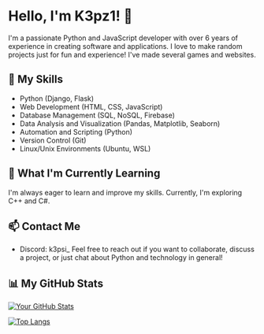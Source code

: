 # Hello, I'm K3pz1! 👋

I'm a passionate Python and JavaScript developer with over 6 years of experience in creating software and applications. I love to make random projects just for fun and experience!
I've made several games and websites.

## 🚀 My Skills

- Python (Django, Flask)
- Web Development (HTML, CSS, JavaScript)
- Database Management (SQL, NoSQL, Firebase)
- Data Analysis and Visualization (Pandas, Matplotlib, Seaborn)
- Automation and Scripting (Python)
- Version Control (Git)
- Linux/Unix Environments (Ubuntu, WSL)

## 🌱 What I'm Currently Learning

I'm always eager to learn and improve my skills. Currently, I'm exploring C++ and C#.

## 📫 Contact Me

- Discord: k3psi_
Feel free to reach out if you want to collaborate, discuss a project, or just chat about Python and technology in general!

## 📊 My GitHub Stats

[![Your GitHub Stats](https://github-readme-stats.vercel.app/api?username=bookmarkletlibrary&show_icons=true&count_private=true&theme=radical)](https://github.com/bookmarkletlibrary)

[![Top Langs](https://github-readme-stats.vercel.app/api/top-langs/?username=bookmarkletlibrary&layout=compact&theme=radical)](https://github.com/bookmarkletlibrary)
